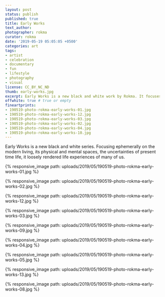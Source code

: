```yaml
---
layout: post
status: publish
published: true
title: Early Works
text_author:
photographer: rokma
curator: rokma
date: '2019-05-19 05:05:05 +0500'
categories: art
tags:
- artist
- celebration
- documentary
- fun
- lifestyle
- photography
- visual
license: CC_BY_NC_ND
thumb: early-works.jpg
excerpt: Early Works is a new black and white work by Rokma. It focuses ephemerally on modern living, its physical and mental spaces, the uncertainties of present time life. Loosely rendered life experiences of many of us.
offwhite: true # true or empty
fineartprints:
- 190519-photo-rokma-early-works-01.jpg
- 190519-photo-rokma-early-works-12.jpg
- 190519-photo-rokma-early-works-03.jpg
- 190519-photo-rokma-early-works-02.jpg
- 190519-photo-rokma-early-works-04.jpg
- 190519-photo-rokma-early-works-10.jpg
---
```

Early Works is a new black and white series. Focusing ephemerally on the modern living, its physical and mental spaces, the uncertainties of present time life, it loosely rendered life experiences of many of us.

{% responsive_image path: uploads/2019/05/190519-photo-rokma-early-works-01.jpg %}

{% responsive_image path: uploads/2019/05/190519-photo-rokma-early-works-02.jpg %}

{% responsive_image path: uploads/2019/05/190519-photo-rokma-early-works-12.jpg %}

{% responsive_image path: uploads/2019/05/190519-photo-rokma-early-works-03.jpg %}

{% responsive_image path: uploads/2019/05/190519-photo-rokma-early-works-09.jpg %}

{% responsive_image path: uploads/2019/05/190519-photo-rokma-early-works-04.jpg %}

{% responsive_image path: uploads/2019/05/190519-photo-rokma-early-works-05.jpg %}

{% responsive_image path: uploads/2019/05/190519-photo-rokma-early-works-13.jpg %}

{% responsive_image path: uploads/2019/05/190519-photo-rokma-early-works-08.jpg %}
